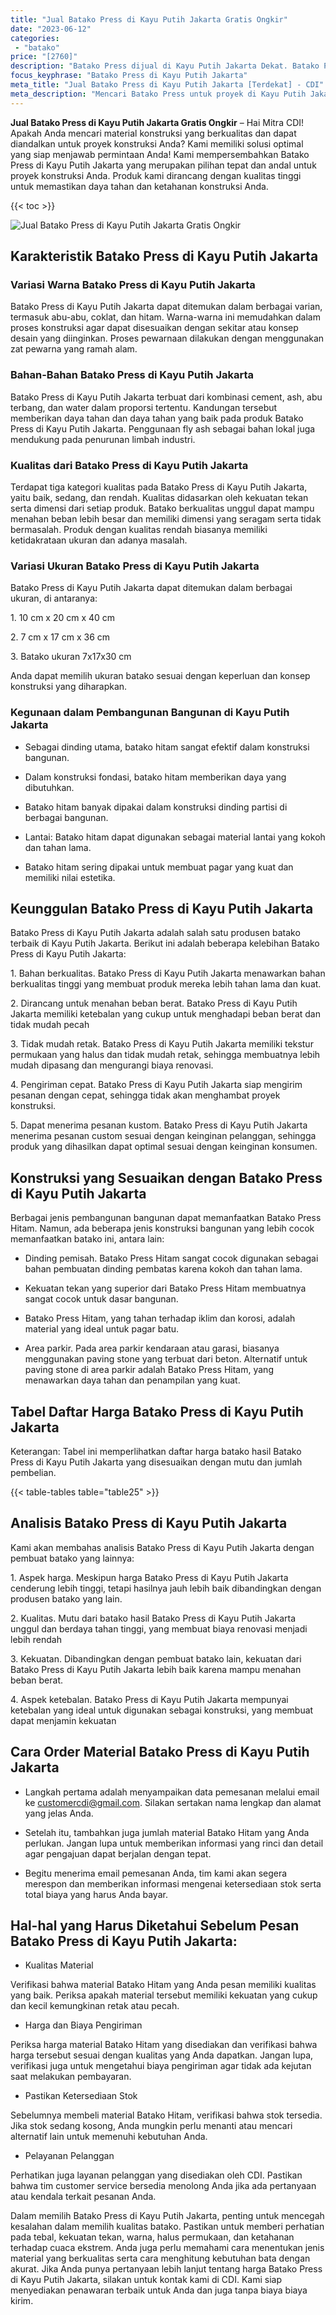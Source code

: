 ```yaml
---
title: "Jual Batako Press di Kayu Putih Jakarta Gratis Ongkir"
date: "2023-06-12"
categories:
 - "batako"
price: "[2760]"
description: "Batako Press dijual di Kayu Putih Jakarta Dekat. Batako Press ini sering dipakai dalam proyek pembangunan sebagai bahan bangunan yang kuat dan awet. Hubungi kami untuk informasi lebih lanjut."
focus_keyphrase: "Batako Press di Kayu Putih Jakarta"
meta_title: "Jual Batako Press di Kayu Putih Jakarta [Terdekat] - CDI"
meta_description: "Mencari Batako Press untuk proyek di Kayu Putih Jakarta? Kami memiliki Batako Press berkualitas untuk material dinding. Raih penawaran terbaik sekarang."
---
```


**Jual Batako Press di Kayu Putih Jakarta Gratis Ongkir** – Hai Mitra CDI! Apakah Anda mencari material konstruksi yang berkualitas dan dapat diandalkan untuk proyek konstruksi Anda? Kami memiliki solusi optimal yang siap menjawab permintaan Anda! Kami mempersembahkan Batako Press di Kayu Putih Jakarta yang merupakan pilihan tepat dan andal untuk proyek konstruksi Anda. Produk kami dirancang dengan kualitas tinggi untuk memastikan daya tahan dan ketahanan konstruksi Anda.

{{< toc >}}

![Jual Batako Press di Kayu Putih Jakarta Gratis Ongkir](/images/batako/batako-press-16.jpg)

## Karakteristik Batako Press di Kayu Putih Jakarta

### Variasi Warna Batako Press di Kayu Putih Jakarta

Batako Press di Kayu Putih Jakarta dapat ditemukan dalam berbagai varian, termasuk abu-abu, coklat, dan hitam. Warna-warna ini memudahkan dalam proses konstruksi agar dapat disesuaikan dengan sekitar atau konsep desain yang diinginkan. Proses pewarnaan dilakukan dengan menggunakan zat pewarna yang ramah alam.

### Bahan-Bahan Batako Press di Kayu Putih Jakarta

Batako Press di Kayu Putih Jakarta terbuat dari kombinasi cement, ash, abu terbang, dan water dalam proporsi tertentu. Kandungan tersebut memberikan daya tahan dan daya tahan yang baik pada produk Batako Press di Kayu Putih Jakarta. Penggunaan fly ash sebagai bahan lokal juga mendukung pada penurunan limbah industri.

### Kualitas dari Batako Press di Kayu Putih Jakarta

Terdapat tiga kategori kualitas pada Batako Press di Kayu Putih Jakarta, yaitu baik, sedang, dan rendah. Kualitas didasarkan oleh kekuatan tekan serta dimensi dari setiap produk. Batako berkualitas unggul dapat mampu menahan beban lebih besar dan memiliki dimensi yang seragam serta tidak bermasalah. Produk dengan kualitas rendah biasanya memiliki ketidakrataan ukuran dan adanya masalah.

### Variasi Ukuran Batako Press di Kayu Putih Jakarta

Batako Press di Kayu Putih Jakarta dapat ditemukan dalam berbagai ukuran, di antaranya:

1\. 10 cm x 20 cm x 40 cm

2\. 7 cm x 17 cm x 36 cm

3\. Batako ukuran 7x17x30 cm

Anda dapat memilih ukuran batako sesuai dengan keperluan dan konsep konstruksi yang diharapkan.

### Kegunaan dalam Pembangunan Bangunan di Kayu Putih Jakarta

*   Sebagai dinding utama, batako hitam sangat efektif dalam konstruksi bangunan.

*   Dalam konstruksi fondasi, batako hitam memberikan daya yang dibutuhkan.

*   Batako hitam banyak dipakai dalam konstruksi dinding partisi di berbagai bangunan.

*   Lantai: Batako hitam dapat digunakan sebagai material lantai yang kokoh dan tahan lama.

*   Batako hitam sering dipakai untuk membuat pagar yang kuat dan memiliki nilai estetika.

## Keunggulan Batako Press di Kayu Putih Jakarta

Batako Press di Kayu Putih Jakarta adalah salah satu produsen batako terbaik di Kayu Putih Jakarta. Berikut ini adalah beberapa kelebihan Batako Press di Kayu Putih Jakarta:

1\.  Bahan berkualitas. Batako Press di Kayu Putih Jakarta menawarkan bahan berkualitas tinggi yang membuat produk mereka lebih tahan lama dan kuat.

2\.  Dirancang untuk menahan beban berat. Batako Press di Kayu Putih Jakarta memiliki ketebalan yang cukup untuk menghadapi beban berat dan tidak mudah pecah

3\.  Tidak mudah retak. Batako Press di Kayu Putih Jakarta memiliki tekstur permukaan yang halus dan tidak mudah retak, sehingga membuatnya lebih mudah dipasang dan mengurangi biaya renovasi.

4\.  Pengiriman cepat. Batako Press di Kayu Putih Jakarta siap mengirim pesanan dengan cepat, sehingga tidak akan menghambat proyek konstruksi.

5\.  Dapat menerima pesanan kustom. Batako Press di Kayu Putih Jakarta menerima pesanan custom sesuai dengan keinginan pelanggan, sehingga produk yang dihasilkan dapat optimal sesuai dengan keinginan konsumen.

## Konstruksi yang Sesuaikan dengan Batako Press di Kayu Putih Jakarta

Berbagai jenis pembangunan bangunan dapat memanfaatkan Batako Press Hitam. Namun, ada beberapa jenis konstruksi bangunan yang lebih cocok memanfaatkan batako ini, antara lain:

*   Dinding pemisah. Batako Press Hitam sangat cocok digunakan sebagai bahan pembuatan dinding pembatas karena kokoh dan tahan lama.

*   Kekuatan tekan yang superior dari Batako Press Hitam membuatnya sangat cocok untuk dasar bangunan.

*   Batako Press Hitam, yang tahan terhadap iklim dan korosi, adalah material yang ideal untuk pagar batu.

*   Area parkir. Pada area parkir kendaraan atau garasi, biasanya menggunakan paving stone yang terbuat dari beton. Alternatif untuk paving stone di area parkir adalah Batako Press Hitam, yang menawarkan daya tahan dan penampilan yang kuat.

## Tabel Daftar Harga Batako Press di Kayu Putih Jakarta

Keterangan: Tabel ini memperlihatkan daftar harga batako hasil Batako Press di Kayu Putih Jakarta yang disesuaikan dengan mutu dan jumlah pembelian.

{{< table-tables table="table25" >}} 

## Analisis Batako Press di Kayu Putih Jakarta

Kami akan membahas analisis Batako Press di Kayu Putih Jakarta dengan pembuat batako yang lainnya:

1\.  Aspek harga. Meskipun harga Batako Press di Kayu Putih Jakarta cenderung lebih tinggi, tetapi hasilnya jauh lebih baik dibandingkan dengan produsen batako yang lain.

2\.  Kualitas. Mutu dari batako hasil Batako Press di Kayu Putih Jakarta unggul dan berdaya tahan tinggi, yang membuat biaya renovasi menjadi lebih rendah

3\.  Kekuatan. Dibandingkan dengan pembuat batako lain, kekuatan dari Batako Press di Kayu Putih Jakarta lebih baik karena mampu menahan beban berat.

4\.  Aspek ketebalan. Batako Press di Kayu Putih Jakarta mempunyai ketebalan yang ideal untuk digunakan sebagai konstruksi, yang membuat dapat menjamin kekuatan

## Cara Order Material Batako Press di Kayu Putih Jakarta

*   Langkah pertama adalah menyampaikan data pemesanan melalui email ke customercdi@gmail.com. Silakan sertakan nama lengkap dan alamat yang jelas Anda.

*   Setelah itu, tambahkan juga jumlah material Batako Hitam yang Anda perlukan. Jangan lupa untuk memberikan informasi yang rinci dan detail agar pengajuan dapat berjalan dengan tepat.

*   Begitu menerima email pemesanan Anda, tim kami akan segera merespon dan memberikan informasi mengenai ketersediaan stok serta total biaya yang harus Anda bayar.

## Hal-hal yang Harus Diketahui Sebelum Pesan Batako Press di Kayu Putih Jakarta:

*   Kualitas Material

Verifikasi bahwa material Batako Hitam yang Anda pesan memiliki kualitas yang baik. Periksa apakah material tersebut memiliki kekuatan yang cukup dan kecil kemungkinan retak atau pecah.

*   Harga dan Biaya Pengiriman

Periksa harga material Batako Hitam yang disediakan dan verifikasi bahwa harga tersebut sesuai dengan kualitas yang Anda dapatkan. Jangan lupa, verifikasi juga untuk mengetahui biaya pengiriman agar tidak ada kejutan saat melakukan pembayaran.

*   Pastikan Ketersediaan Stok

Sebelumnya membeli material Batako Hitam, verifikasi bahwa stok tersedia. Jika stok sedang kosong, Anda mungkin perlu menanti atau mencari alternatif lain untuk memenuhi kebutuhan Anda.

*   Pelayanan Pelanggan

Perhatikan juga layanan pelanggan yang disediakan oleh CDI. Pastikan bahwa tim customer service bersedia menolong Anda jika ada pertanyaan atau kendala terkait pesanan Anda.

Dalam memilih Batako Press di Kayu Putih Jakarta, penting untuk mencegah kesalahan dalam memilih kualitas batako. Pastikan untuk memberi perhatian pada tebal, kekuatan tekan, warna, halus permukaan, dan ketahanan terhadap cuaca ekstrem. Anda juga perlu memahami cara menentukan jenis material yang berkualitas serta cara menghitung kebutuhan bata dengan akurat. Jika Anda punya pertanyaan lebih lanjut tentang harga Batako Press di Kayu Putih Jakarta, silakan untuk kontak kami di CDI. Kami siap menyediakan penawaran terbaik untuk Anda dan juga tanpa biaya biaya kirim.